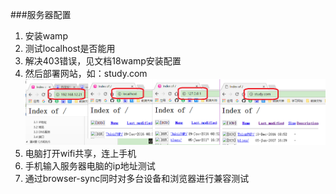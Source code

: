 ###服务器配置
1. 安装wamp
2. 测试localhost是否能用
3. 解决403错误，见文档18wamp安装配置
4. 然后部署网站，如：study.com
![](/assets/测试时本地服务器配置.png)
5. 电脑打开wifi共享，连上手机
6. 手机输入服务器电脑的ip地址测试
7. 通过browser-sync同时对多台设备和浏览器进行兼容测试